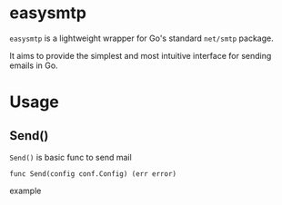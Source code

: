 # easysmtp

`easysmtp` is a lightweight wrapper for Go's standard `net/smtp` package.

It aims to provide the simplest and most intuitive interface for sending emails in Go.

# Usage
## Send()

`Send()` is basic func to send mail

```
func Send(config conf.Config) (err error)
```

example
```go

```